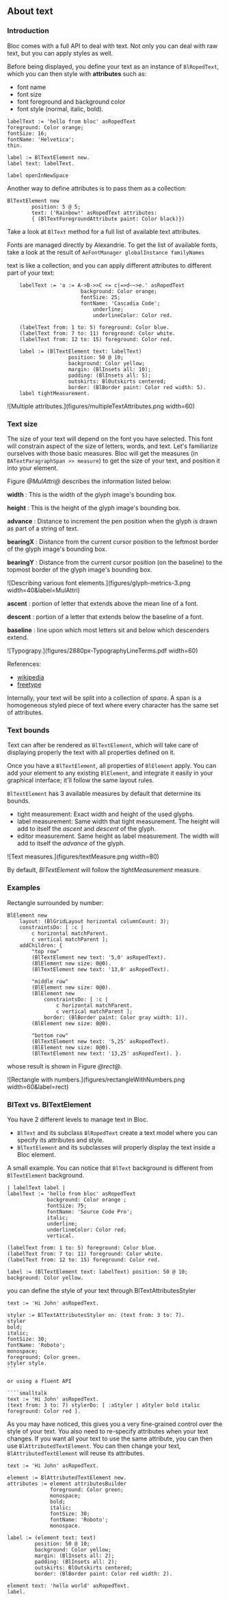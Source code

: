 ## About text 

### Introduction

Bloc comes with a full API to deal with text. Not only you can deal with
raw text, but you can apply styles as well.

Before being displayed, you define your text as an instance of `BlRopedText`,
which you can then style with **attributes** such as:

- font name
- font size
- font foreground and background color
- font style (normal, italic, bold).

```smalltalk
labelText := 'hello from bloc' asRopedText
foreground: Color orange;
fontSize: 16;
fontName: 'Helvetica';
thin.

label := BlTextElement new.
label text: labelText.

label openInNewSpace
```

Another way to define attributes is to pass them as
a collection:

```smalltalk
BlTextElement new
        position: 5 @ 5;
        text: ('Rainbow!' asRopedText attributes:
        { (BlTextForegroundAttribute paint: Color black)})

```

Take a look at `BlText` method for a full list of available text attributes.

Fonts are managed directly by Alexandrie. To get the list of available fonts,
take a look at the result of `AeFontManager globalInstance familyNames`

text is like a collection, and you can apply different attributes to different
part of your text:

```smalltalk
    labelText := 'a := A->B->>C <= c|=>d~~>e.' asRopedText
                        background: Color orange;
                        fontSize: 25;
                        fontName: 'Cascadia Code';
                            underline;
                            underlineColor: Color red.

    (labelText from: 1 to: 5) foreground: Color blue.
    (labelText from: 7 to: 11) foreground: Color white.
    (labelText from: 12 to: 15) foreground: Color red.

    label := (BlTextElement text: labelText)
                    position: 50 @ 10;
                    background: Color yellow;
                    margin: (BlInsets all: 10);
                    padding: (BlInsets all: 5);
                    outskirts: BlOutskirts centered;
                    border: (BlBorder paint: Color red width: 5).
    label tightMeasurement.
```

![Multiple attributes.](figures/multipleTextAttributes.png width=60)


### Text size

The size of your text will depend on the font you have selected. This font will
constrain aspect of the size of letters, words, and text. 
Let's familiarize ourselves with those basic measures. 
Bloc will get the measures (in `BATextParagraphSpan >> measure`)
to get the size of your text, and position it into your element.

Figure *@MulAttri@* describes the information listed below: 

**width**
:  This is the width of the glyph image's bounding box.

**height**
: This is the height of the glyph image's bounding box.

**advance**
:  Distance to increment the pen position when the glyph is drawn as part of a string of text.

**bearingX**
:  Distance from the current cursor position to the leftmost border of the glyph image's bounding box.

**bearingY**
: Distance from the current cursor position (on the baseline) to the topmost border of the glyph image's bounding box.

![Describing various font elements.](figures/glyph-metrics-3.png width=40&label=MulAttri)

**ascent**
:    portion of letter that extends above the mean line of a font.

**descent**
:    portion of a letter that extends below the baseline of a font.

**baseline**
:    line upon which most letters sit and below which descenders extend.

![Typograpy.](figures/2880px-TypographyLineTerms.pdf width=60)

References:

- [wikipedia](https://en.wikipedia.org/wiki/Ascender_(typography))
- [freetype](https://freetype.org/freetype2/docs/tutorial/step2.html)

Internally, your text will be split into a collection of *spans*. 
A span is a homogeneous styled piece of text where every character has the same set of
attributes.

### Text bounds

Text can after be rendered as `BlTextElement`, which will take care of
displaying properly the text with all properties defined on it.

Once you have a `BlTextElement`, all properties of `BlElement` apply. 
You can add your element to any existing `BlElement`, and integrate it easily in
your graphical interface; it'll follow the same layout rules.

`BlTextElement` has 3 available measures by default that determine its bounds.

- tight measurement: Exact width and height of the used glyphs.
- label measurement: Same width that tight measurement. The height will add to itself the *ascent* and *descent* of the glyph.
- editor measurement. Same height as label measurement. The width will add to itself the *advance* of the glyph.

![Text measures.](figures/textMeasure.png width=80)

By default, *BlTextElement* will follow the *tightMeasurement* measure.

### Examples

Rectangle surrounded by number:

```smalltalk
BlElement new
    layout: (BlGridLayout horizontal columnCount: 3);
    constraintsDo: [ :c |
        c horizontal matchParent.
        c vertical matchParent ];
    addChildren: {
        "top row"
        (BlTextElement new text: '5,0' asRopedText).
        (BlElement new size: 0@0).
        (BlTextElement new text: '13,0' asRopedText).
        
        "middle row"
        (BlElement new size: 0@0).
        (BlElement new
            constraintsDo: [ :c |
                c horizontal matchParent.
                c vertical matchParent ];
            border: (BlBorder paint: Color gray width: 1)).
        (BlElement new size: 0@0).
        
        "bottom row"
        (BlTextElement new text: '5,25' asRopedText).
        (BlElement new size: 0@0).
        (BlTextElement new text: '13,25' asRopedText). }.

```

whose result is shown in Figure *@rect@*.

![Rectangle with numbers.](figures/rectangleWithNumbers.png width=60&label=rect)



### BlText vs. BlTextElement

You have 2 different levels to manage text in Bloc.
- `BlText` and its subclass `BlRopedText` create a text model where you can specify its attributes and style.
- `BlTextElement` and its subclasses will properly display the text inside a Bloc element.

A small example. You can notice that `BlText` background is different from `BlTextElement` background. 

```smalltalk
| labelText label |
labelText := 'hello from bloc' asRopedText
             background: Color orange ;
             fontSize: 75;
             fontName: 'Source Code Pro';
             italic;
             underline;
             underlineColor: Color red;
             vertical.

(labelText from: 1 to: 5) foreground: Color blue.
(labelText from: 7 to: 11) foreground: Color white.
(labelText from: 12 to: 15) foreground: Color red.

label := (BlTextElement text: labelText) position: 50 @ 10; background: Color yellow.
```

you can define the style of your text through BlTextAttributesStyler

````smalltalk
text := 'Hi John' asRopedText.

styler := BlTextAttributesStyler on: (text from: 3 to: 7).
styler
bold;
italic;
fontSize: 30;
fontName: 'Roboto';
monospace;
foreground: Color green.
styler style.
```

or using a fluent API

````smalltalk
text := 'Hi John' asRopedText.
(text from: 3 to: 7) stylerDo: [ :aStyler | aStyler bold italic foreground: Color red ].
````

As you may have noticed, this gives you a very fine-grained control over the style of your text.
You also need to re-specify attributes when your text changes.
If you want all your text to use the same attribute, you can then use `BlAttributedTextElement`. 
You can then change your text, `BlAttributedTextElement` will reuse its attributes.


```smalltalk
text := 'Hi John' asRopedText.

element := BlAttributedTextElement new.
attributes := element attributesBuilder
              foreground: Color green;
              monospace;
              bold;
              italic;
              fontSize: 30;
              fontName: 'Roboto';
              monospace.

label := (element text: text)
         position: 50 @ 10;
         background: Color yellow;
         margin: (BlInsets all: 2);
         padding: (BlInsets all: 2);
         outskirts: BlOutskirts centered;
         border: (BlBorder paint: Color red width: 2).

element text: 'hello world' asRopedText.
label.
```


